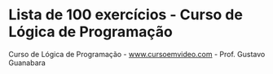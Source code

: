 # Lista de 100 exercícios - Curso de Lógica de Programação
 Curso de Lógica de Programação - www.cursoemvideo.com - Prof. Gustavo Guanabara
